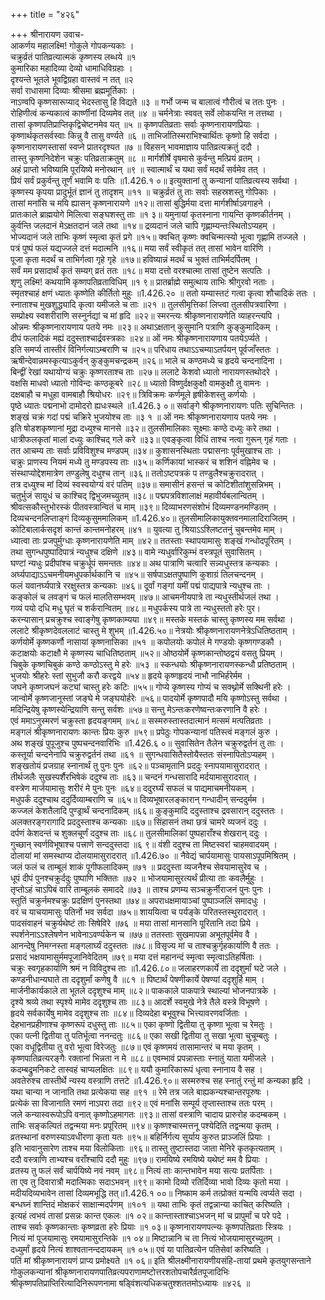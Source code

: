 +++
title = "४२६"

+++
श्रीनारायण उवाच-  
आकर्णय महालक्ष्मि! गोकुले गोपकन्यकाः ।  
चक्रुर्व्रतं पातिव्रत्यात्मकं कृष्णस्य लब्धये ॥१  
कुमारिका महादिव्या देव्यो धामाधिविग्रहाः ।  
दृश्यन्ते भूतले भूवद्विग्रहा वास्तवं न तत् ॥२  
सर्वा राधासमा दिव्याः श्रीसमा ब्रह्ममूर्तिकाः ।  
नाऽण्वपि कृष्णसारूप्याद् भेदस्तासु हि विद्यते ॥३ ॥
गर्भो जन्म च बालात्वं गौरीत्वं च ततः पुनः ।  
रोहिणीत्वं कन्यकात्वं कार्ष्णीनां दिव्यमेव तत् ॥४ ॥
चर्मनेत्राः स्ववत् सर्वे लोकयन्ति न तत्तथा ।  
तासां कृष्णपतिप्राप्तिकृद्विचेष्टनमेव यत् ॥५ ॥
कृष्णपतिव्रताः सर्वाः कृष्णनारायणप्रियाः ।  
कृष्णार्थकृतसर्वस्वाः किन्नु वै तासु वर्ण्यते ॥६ ॥
ताभिर्जातिस्मराभिश्चार्थितः कृष्णो हि सर्वदा ।  
कृष्णनारायणस्तासां स्वप्ने प्रातरदृश्यत ॥७ ॥
विहसन् भावमाज्ञाय पातिव्रत्यक्रतुं ददौ ।  
तास्तु कृष्णनिदेशेन चक्रुः पतिव्रताक्रतुम् ॥८ ॥
मार्गशीर्षे वृषमासे कुर्वन्तु मत्प्रियं व्रतम् ।  
अहं प्राप्तो भविष्यामि पूरयिष्ये मनोरथान् ॥९ ॥
स्वात्मार्थं च यथा सर्वं मदर्थं सर्वमेव तत् ।  
प्रियं सर्वं प्रकुर्वन्तु तूर्णं भवामि वः पतिः ॥1.426.१ ०॥
इत्युक्तानां तु कन्यानां पातिव्रत्यस्य सर्वथा ।  
कृष्णस्य कृपया प्रादुर्भूतं ज्ञानं तु तादृशम् ॥११ ॥
चक्रुर्व्रतं तु ताः सर्वाः सहस्रशस्तु गोपिकाः ।  
तासां मनांसि च मयि ह्यासन् कृष्णनारायणे ॥१२॥
तासां बुद्धिर्मया दत्ता मार्गशीर्षाऽवगाहने ।  
प्रातःकाले ब्राह्मयोगे मिलित्वा सङ्घशस्तु ताः ॥१ ३॥
यमुनायां कृतस्नाना गायन्ति कृष्णकीर्तनम् ।  
कुर्वन्ति जलदानं मेऽक्षतदानं जले तथा ॥१४॥
द्रव्यदानं जले चापि गृह्णाम्यन्तःस्थितोऽप्यहम् ।  
भोज्यदानं जले ताभिः कृष्णं स्मृत्वा कृतं प्रगे ॥१५॥
क्वचित् कृष्णः क्वचिन्मत्स्यो भूत्वा गृह्णामि तज्जले ।  
पत्रं पुष्पं फलं यद्यज्जले दत्तं मदात्मनि ॥१६॥
मया सर्वं स्वीकृतं तत् तासां भावेन वारिणि ।  
पूजा कृता मदर्थं च ताभिर्गत्वा गृहे गृहे ॥१७॥
हविष्यान्नं मदर्थं च भुक्तं ताभिर्मदर्पितम् ।  
सर्वं मम प्रसादार्थं कृतं सम्यग् व्रतं ततः ॥१८॥
मया दत्तो वरश्चात्मा तासां तुष्टेन सत्पतिः ।  
शृणु लक्ष्मि! कथयामि कृष्णपतिव्रताविधिम् ॥१ ९॥
प्रातर्ब्राह्मे समुत्थाय ताभिः श्रीगुरवो नताः ।  
स्मृतश्चाहं क्षणं ध्यातः कृष्णेति कीर्तितो मुहुः ॥1.426.२० ॥
ततो यम्यास्तटं गत्वा कृत्वा शौचादिकं ततः ।  
स्नाताश्च मुखशुद्ध्यादि कृत्वा यमीजले च ताः ॥२१ ॥
तुलसीमृत्तिकां लिप्त्वा तुलसीपत्रवारिणा ।  
सम्प्रोक्ष्य स्वशरीराणि सस्नुर्नद्यां च मां हृदि ॥२२॥
स्मरन्त्यः श्रीकृष्णनारायणेति व्याहरन्त्यपि ।  
ओन्नमः श्रीकृष्णनारायणाय पतये नमः ॥२३॥
अथाऽक्षतान् कुसुमानि पत्राणि कुङ्कुमादिकम् ।  
दीपं फलादिकं मह्यं ददुस्ताश्चार्द्रवस्त्रकाः ॥२४॥
ओं नमः श्रीकृष्णनारायणाय पतयेऽर्प्यते ।  
इति समर्प्य तास्तीरं विनिर्गत्याऽम्बराणि च ॥२५॥
परिधाय तथाऽऽचम्याऽतर्पयन् पूर्वजाँस्ततः ।  
ऋषीन्देवान्नमस्कृत्याऽकुर्वन् कुङ्कुमचन्द्रकम् ॥२६॥
भाले च कण्ठमध्ये च हृदये चन्दनादिना ।  
बिन्द्वीं रेखां यथायोग्यं चक्रुः कृष्णरताश्च ताः ॥२७॥
ललाटे केशवो ध्यातो नारायणस्तथोदरे ।  
वक्षसि माधवो ध्यातो गोविन्दः कण्ठकूबरे ॥२८॥
ध्यातो विष्णुर्दक्षकुक्षौ वामकुक्षौ तु वामनः ।  
दक्षबाहौ च मधुहा वामबाहौ श्रियोधरः ॥२९॥
त्रिविक्रमः कर्णमूले हृषीकेशस्तु कर्णयोः ।  
पृष्ठे ध्यातः पद्मनाभो दामोदरो ह्यधःस्थले ॥1.426.३ ०॥
सर्वाङ्गे श्रीकृष्णनारायणः पतिः सुचिन्तितः ।  
शङ्खं चक्रं गदां पद्मं चक्रिरे भुजयोश्च ताः ॥३ १ ॥
ओं नमः श्रीकृष्णनारायणाय पतये नमः ।  
इति षोडशकृष्णानां मुद्रा दध्युश्च मानसे ॥३२॥
तुलसीमालिकाः सूक्ष्माः कण्ठे दध्युः करे तथा ।  
धात्रीफलकृतां मालां दध्युः काश्चिद् गले करे ॥३३॥
एवङ्कृत्वा विधिं ताश्च नत्वा गुरून् गृहं गताः ।  
तत आचम्य ताः सर्वाः प्रविविशुश्च मण्डपम् ॥३४॥
कुशासनस्थिताः पद्मासनाः पूर्वमुखाश्च ताः ।  
चक्रुः प्राणस्य नियमं मध्ये तु मण्डपस्य ताः ॥३५॥
कर्णिकायां भास्करं च शशिनं वह्निमेव च ।  
संस्थाप्योद्देशमात्रेण तण्डुलेषु दधुश्च तान् ॥३६॥
ततोऽष्टपत्रकं प तण्डुलैश्चक्रुरादरात् ।  
तत्र दध्युश्च मां दिव्यं स्वस्वयोग्यं वरं पतिम् ॥३७॥
समासीनं हसन्तं च कोटिशीतांशुसन्निभम् ।  
चतुर्भुजं सायुधं च काश्चिद् द्विभुजमच्युतम् ॥३८॥
पद्मपत्रविशालाक्षं महावीर्यबलान्वितम् ।  
श्रीवत्सकौस्तुभोरस्कं पीतवस्त्रान्वितं च माम् ॥३९॥
दिव्याभरणसंशोभं दिव्यमण्डनमण्डितम् ।  
दिव्यचन्दनलिप्ताङ्गं दिव्यकुसुममालिकम् ॥1.426.४०॥
तुलसीमालिकायुक्तवनमालादिराजितम् ।  
कोटिबालार्कसदृशं कान्तं कान्तमनोहरम् ॥४१ ॥
युवत्या तु श्रियाऽऽश्लिष्टतनुं चुबन्तमेव माम् ।  
ध्यात्वा ताः प्रजपुर्मुग्धाः कृष्णनारायणेति माम् ॥४२॥
ततस्ताः स्थापयामासुः शङ्खं गन्धोदपूरितम् ।  
तथा सुगन्धपुष्पादिपात्रं न्यधुश्च दक्षिणे ॥४३॥
वामे न्यधुर्वारिकुम्भं वस्त्रपूतं सुवासितम् ।  
घण्टां न्यधुः प्रदीपांश्च चक्रुर्धूपं समन्ततः ॥४४॥
अथ पात्राणि चत्वारि सन्न्यधुस्तत्र कन्यकाः ।  
अर्घ्यपाद्याऽऽचमनीयमधुपर्कार्थकानि च ॥४५॥
सर्षपाऽक्षतपुष्पाणि कुशाग्रं तिलचन्दनम् ।  
फलं यवानर्घ्यपात्रे ररक्षुस्तत्र कन्यकाः ॥४६॥
दूर्वां गङ्गां यमीं पद्मं पाद्यपात्रे न्यधुश्च ताः ।  
कङ्कोलं च लवङ्गं च फलं मालतिसम्भवम् ॥४७॥
आचमनीयपात्रे ता न्यधुस्तीर्थजलं तथा ।  
गव्यं पयो दधि मधु घृतं च शर्करान्वितम् ॥४८॥
मधुपर्कस्य पात्रे ता न्यधुस्ततो हरेः पुर।  
करन्यासान् प्रचक्रुश्च स्वाङ्गेषु कृष्णकाम्यया ॥४९॥
मस्तके मस्तकं चास्तु कृष्णस्य मम सर्वथा ।  
ललाटे श्रीकृष्णदेवललाटं चास्तु मे शुभम् ॥1.426.५०॥
नेत्रयोः श्रीकृष्णनारायणनेत्रेऽधितिष्ठताम् ।  
कर्णयोर्मे कृष्णकर्णौ नासायां कृष्णनासिका ॥५१ ॥
कपोलयोः कपोलं मे गण्डयोः कृष्णगण्डकौ ।  
कटाक्षयोः कटाक्षौ मे कृष्णस्य चाधितिष्ठताम् ॥५२॥
ओष्ठयोर्मे कृष्णकान्तोष्ठद्वयं वसतु प्रियम् ।  
चिबुके कृष्णचिबुकं कण्ठे कण्ठोऽस्तु मे हरेः ॥५३ ॥
स्कन्धयोः श्रीकृष्णनारायणस्कन्धौ प्रतिष्ठताम् ।  
भुजयोः श्रीहरेः स्तां सुभुजौ करौ करद्वये ॥५४॥
हृदये कृष्णहृदयं नाभौ नाभिर्हरेर्मम ।  
जघने कृष्णजघनं कट्यां चास्तु हरेः कटिः ॥५५॥
गोप्ये कृष्णस्य गोप्यं च सक्थ्नोर्मे सक्थिनी हरेः ।  
जान्वोर्मे कृष्णजानूस्तां जङ्घे मे जङ्घयोर्हरेः ॥५६॥
पादयोर्मे कृष्णपादौ मयि कृष्णोऽस्तु सर्वथा ।  
मदिन्द्रियेषु कृष्णस्येन्द्रियाणि सन्तु सर्वशः ॥५७॥
सन्तु मेऽन्तःकरणेष्वन्तःकरणानि वै हरेः ।  
एवं ममाऽनुस्मरणं चक्रुस्ता हृदयङ्गमम् ॥५८॥
सस्मरुस्तास्तदात्मानं मत्समं मत्पतिव्रताः ।  
मङ्गलं श्रीकृष्णनारायणः कान्तः प्रियः कुरु ॥५९॥
प्रपेठुः गोपकन्यानां पतिस्त्वं मङ्गलं कुरु ।  
अथ शङ्खं पुपूजुश्च पुष्पचन्दनवारिभिः ॥1.426.६ ०॥
सुवासितेन तैलेन चक्रुरुद्वर्तनं तु ताः ।  
कस्तूर्या चन्दनेनापि चक्रुरुद्वर्तनं तथा ॥६१ ॥
सुगन्धवासितैस्तोयैस्ततः संस्नापितोऽप्यहम् ।  
शङ्खतोयं प्रजग्राह स्नानार्थं तु पुनः पुनः ॥६२॥
पञ्चामृतानि प्रददुः स्नापयामासुरादरात् ।  
तीर्थजलैः सुखस्पर्शैरभिषेकं ददुश्च ताः ॥६३॥
चन्दनं गन्धसारादि मर्दयामासुरादरात् ।  
वस्त्रेण मार्जयामासुः शरीरं मे पुनः पुनः ॥६४॥
ददुरर्घ्यं सफलं च पाद्यमाचमनीयकम् ।  
मधुपर्कं ददुश्चाथ ददुर्दिव्याम्बराणि च ॥६५॥
दिव्यभूषारलङ्कारान् गन्धादीन् सन्ददुर्मम ।  
कज्जलं केशतैलादि पुण्ड्रार्थं चन्दनादिकम् ॥६६॥
कुङ्कुमादि ददुस्ताश्च द्रवसारान् ददुस्ततः ।  
अलक्तरङ्गरागादि प्रददुस्ताश्च कन्यकाः ॥६७॥
सिंहासनं तथा छत्रं चामरे व्यजनं ददुः ।  
दर्पणं केशदन्तं च शुक्लचूर्णं ददुश्च ताः ॥६८॥
तुलसीमालिकां पुष्पहाराँश्च शेखरान् ददुः ।  
गुच्छान् स्वर्णविभूषाश्च पत्त्राणे सन्ददुस्तदा ॥६ ९॥
वंशी ददुश्च ता मिष्टस्वरां चाहमवादयम् ।  
दोलायां मां समस्थाप्य दोलयामासुरादरात् ॥1.426.७० ॥
नैवेद्यं चार्पयामासुः पायसाऽपूपमिश्रितम् ।  
जलं फलं च ताम्बूलं शाकं पूगीफलादिकम् ॥७१ ॥
प्रददुस्ता व्यजनैश्च सेवयामासुरेव च ।  
धूपं दीपं पुनश्चक्रुर्ददुः पुष्पाणि भक्तितः ॥७२ ॥
भोजयामासुरत्यर्थं प्रीत्या ताः कवलैर्मुहुः ।  
तृप्तोऽहं चाऽपिबं वारि ताम्बूलकं समाददे ॥७३ ॥
ताश्च प्रणम्य सञ्चक्रुर्नीराजनं पुनः पुनः ।  
स्तुतिं चक्रुर्नमश्चक्रुः प्रदक्षिणं पुनस्तथा ॥७४॥
अपराधक्षमायाञ्चां पुष्पाञ्जलिं समादधुः ।  
वरं च याचयामासुः पतिर्नो भव सर्वदा ॥७५॥
शाययित्वा च पर्यङ्के परितस्तस्थुरादरात् ।  
पादसंवाहनं चक्रुर्यथेष्टं ताः सिषेविरे ॥७६ ॥
मया तासां मानसानि पूरितानि तदा प्रिये ।  
स्पर्शनेनाऽऽश्लेषणेन भावेनाऽवर्ण्यकेन च ॥७७॥
ततस्ताः सुखमापन्ना अभूतपूर्वमेव वै ।  
आनन्देषु निमग्नस्ता मङ्गलार्घ्यं ददुस्ततः ॥७८॥
विसृज्य मां च ताश्चक्रुर्गृहकार्याणि वै ततः ।  
प्रसादं भक्षयामासुर्ममपूजानिवेदितम् ॥७९॥
मया दत्तं महानन्दं स्मृत्वा स्मृत्वाऽतिहर्षिताः ।  
चक्रुः स्वगृहकार्याणि श्रमं न विविदुश्च ताः ॥1.426.८०॥
जलाहरणकार्ये ता ददृशुर्मां घटे जले ।  
कण्डनीधान्यघाते ता ददृशुर्मां कणेषु वै ॥८१ ॥
पिष्टार्थं पेषणीकार्ये पेषण्यां ददृशुर्हि माम् ।  
मार्जनीकार्यकाले ता भूतले ददृशुश्च माम् ॥८२॥
पाककाले पाकपात्रे स्थाल्यां भोजनपात्रके ।  
दृश्ये श्रव्ये तथा स्पृश्ये मामेव ददृशुश्च ताः ॥८३॥
आदर्शे स्वमुखे नेत्रे तैले वस्त्रे विभूषणे ।  
हृदये सर्वकार्येषु मामेव ददृशुश्च ताः ॥८४॥
दिव्यदेहा बभूवुश्च भित्त्यावरणवर्जिताः ।  
देहभानप्रहीणाश्च कृष्णरूपं दधुस्तु ताः ॥८५॥
एका कृष्णो द्वितीया तु कृष्णा भूत्वा च रेमतुः ।  
एका पत्नी द्वितीया तु पतिर्भूत्वा ननन्दतुः ॥८६॥
एका सखी द्वितीया तु सखा भूत्वा चुचूम्बतुः ।  
एका वधूद्वितीया तु वरो भूत्वा विरेजतुः ॥८७॥
एवं कृष्णमयं तासामान्तरं च मया कृतम् ।  
कृष्णपातिव्रत्यरङ्गैः रक्तानां भिन्नता न मे ॥८८॥
एवम्भावं प्रपन्नास्ताः स्नातुं याता यमीजले ।  
कदम्बद्रुमनिकटे तास्वहं चाप्यलक्षितः ॥८९॥
ययौ कुमारिकारूपं धृत्वा स्नानाय वै सह ।  
अवतेरुश्च तास्तीर्थे न्यस्य वस्त्राणि तत्तटे ॥1.426.९०॥
सस्मरुश्च सह स्नातुं रन्तुं मां कन्यका हृदि ।  
यथा चान्या न जानाति तथा प्रत्येकया सह ॥९१ ॥
रेमे तत्र जले बाह्यकन्यश्चान्तरपूरुषः ।  
प्रत्येकं सा विजानाति रमणं नाऽपरा तदा ॥९२॥
एवं मनांसि सम्पूर्य तृप्तास्ताश्च ततः परम् ।  
जले कन्यास्वरूपोऽपि वनात् कृष्णोऽहमागतः ॥९३॥
तासां वस्त्राणि चादाय प्रारुरोह कदम्बकम् ।  
ताभिः सङ्कल्पितं तद्वन्मया मनः प्रपूरितम् ॥९४॥
कृष्णश्चास्मत्तनू पश्येदिति तद्वन्मया कृतम् ।  
व्रतस्थानां वरुणस्याऽवधीरणा कृता यतः ॥९५॥
बहिर्निर्गत्य सूर्याय कुरुत प्राञ्जलिं प्रियाः ।  
इति भावानुसारेण ताश्च मया विलोकिताः ॥९६॥
तास्तु तुष्टास्तदा जाता मेनिरे कृतकृत्यताम् ।  
ददौ वस्त्राणि ताभ्यश्च वराँश्चापि ददौ मुहुः ॥९७॥
रामयिष्ये रमयिष्ये यथेष्टं मम वै प्रियाः ।  
व्रतस्य तु फलं सर्वं चार्पयिष्ये नवं नवम् ॥९८॥
नित्यं ताः कान्तभावेन मया सत्यः प्रतर्पिताः ।  
ता एव तु दिवारात्रौ मदात्मिकाः सदाऽभवन् ॥९९॥
कामो दिव्यो रतिर्दिव्या भावो दिव्यः कृतो मया ।  
मदीयदिव्यभावेन तासां दिव्यमभूद्धि तत्॥1.426.१ ००॥
निष्काम कर्म तत्प्रोक्तं यन्मयि त्वर्प्यते सदा ।  
बन्धघ्नं शान्तिदं मोक्षकरं साक्षान्मदर्पणम् ॥१०१ ॥
यथा ताभिः कृतं तद्वन्नान्या काचित् करिष्यति ।  
इत्यहं त्वभवं तासां प्रसन्नः कान्त एकलः ॥१ ०२॥
कान्तास्ताश्चाऽभजन् मां च प्रापुर्मां च परे पदे ।  
ताश्च सर्वाः कृष्णकान्ताः कृष्णव्रता हरेः प्रियाः ॥१ ०३॥
कृष्णनारायणपत्न्यः कृष्णपतिव्रताः स्त्रियः ।  
नित्यं मां पूजयामासुः रमयामासुरन्तिके ॥१ ०४॥
मिष्टान्नानि च ता नित्यं भोजयामासुरच्युतम् ।  
दध्युर्मां हृदये नित्यं शाश्वतानन्ददायकम् ॥१ ०५॥
एवं या पातिव्रत्येन पतिसेवां करिष्यति ।  
पतिं मां श्रीकृष्णनारायणं प्राप्य प्रमोक्ष्यते ॥१ ०६॥
इति श्रीलक्ष्मीनारायणीयसंहि-तायां प्रथमे कृतयुगसन्ताने गोकुलकन्यानां श्रीकृष्णनारायणपातिव्रत्यपराणामष्टोत्तरशतोपचारैर्व्रतपूजादिभिः श्रीकृष्णपतिप्राप्तिरित्यादिनिरूपणनामा षड्विंशत्यधिकचतुश्शततमोऽध्यायः ॥४२६ ॥
    
